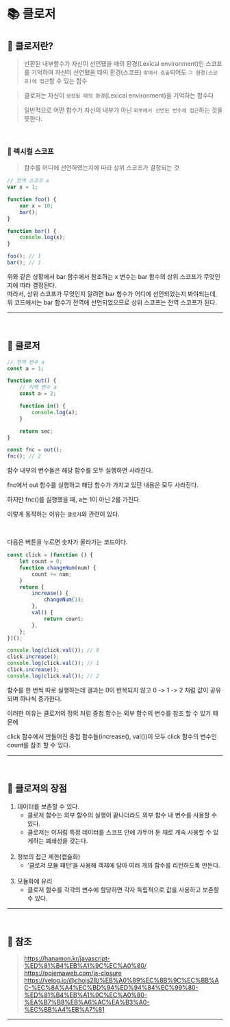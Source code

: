 # 📚 클로저

## 📕 클로저란?

> 반환된 내부함수가 자신이 선언됐을 때의 환경(Lexical environment)인 스코프를 기억하여 자신이 선언됐을 때의 환경(스코프) `밖에서 호출`되어도 `그 환경(스코프)에 접근`할 수 있는 함수

> 클로저는 자신이 `생성될 때의 환경`(Lexical environment)을 기억하는 함수다

> 일반적으로 어떤 함수가 자신의 내부가 아닌 `외부에서 선언된 번수에 접근`하는 것을 뜻한다.

<br/>

### 📖 렉시컬 스코프

> 함수를 어디에 선언하였는지에 따라 상위 스코프가 결정되는 것

```js
// 전역 스코프 a
var x = 1;

function foo() {
    var x = 10;
    bar();
}

function bar() {
    console.log(x);
}

foo(); // 1
bar(); // 1
```

위와 같은 상황에서 bar 함수에서 참조하는 x 변수는 bar 함수의 상위 스코프가 무엇인지에 따라 결정된다.  
따라서, 상위 스코프가 무엇인지 알려면 bar 함수가 어디에 선언되었는지 봐야되는데,  
 위 코드에서는 bar 함수가 전역에 선언되었으므로 상위 스코프는 전역 스코프가 된다.

---

<br/>

## 📕 클로저

```js
// 전역 변수 a
const a = 1;

function out() {
    // 지역 변수 a
    const a = 2;

    function in() {
        console.log(a);
    }

    return sec;
}

const fnc = out();
fnc(); // 2
```

함수 내부의 변수들은 해당 함수를 모두 실행하면 사라진다.

fnc에서 out 함수를 실행하고 해당 함수가 가지고 있던 내용은 모두 사라진다.

하지만 fnc()를 실행했을 때, a는 1이 아닌 2를 가진다.

이렇게 동작하는 이유는 `클로저`와 관련이 있다.

<br/>

다음은 버튼을 누르면 숫자가 올라가는 코드이다.

```js
const click = (function () {
    let count = 0;
    function changeNum(num) {
        count += num;
    }
    return {
        increase() {
            changeNum(1);
        },
        val() {
            return count;
        },
    };
})();

console.log(click.val()); // 0
click.increase();
console.log(click.val()); // 1
click.increase();
console.log(click.val()); // 2
```

함수를 한 번씩 따로 실행하는데 결과는 0이 반복되지 않고 0 -> 1 -> 2 처럼 값이 공유되며 하나씩 증가한다.

이러한 이유는 클로저의 정의 처럼 중첩 함수는 외부 함수의 변수를 참조 할 수 있기 때문에

click 함수에서 만들어진 중첩 함수들(increase(), val())이 모두 click 함수의 변수인 count를 참조 할 수 있다.

---

<br/>

## 📕 클로저의 장점

1. 데이터를 보존할 수 있다.
    - 클로저 함수는 외부 함수의 실행이 끝나더라도 외부 함수 내 변수를 사용할 수 있다.
    - 클로저는 이처럼 특정 데이터를 스코프 안에 가두어 둔 채로 계속 사용할 수 있게하는 폐쇄성을 갖는다.  
      <br/>
2. 정보의 접근 제한(캡슐화)
    - ‘클로저 모듈 패턴’을 사용해 객체에 담아 여러 개의 함수를 리턴하도록 만든다.  
      <br/>
3. 모듈화에 유리
    - 클로저 함수를 각각의 변수에 할당하면 각자 독립적으로 값을 사용하고 보존할 수 있다.

---

<br/>

## 📕 참조

> https://hanamon.kr/javascript-%ED%81%B4%EB%A1%9C%EC%A0%80/  
> https://poiemaweb.com/js-closure  
> https://velog.io/@chojs28/%EB%A0%89%EC%8B%9C%EC%BB%AC-%EC%8A%A4%EC%BD%94%ED%94%84%EC%99%80-%ED%81%B4%EB%A1%9C%EC%A0%80-%EA%B7%B8%EB%A6%AC%EA%B3%A0-%EC%BB%A4%EB%A7%81

---

<br/>
